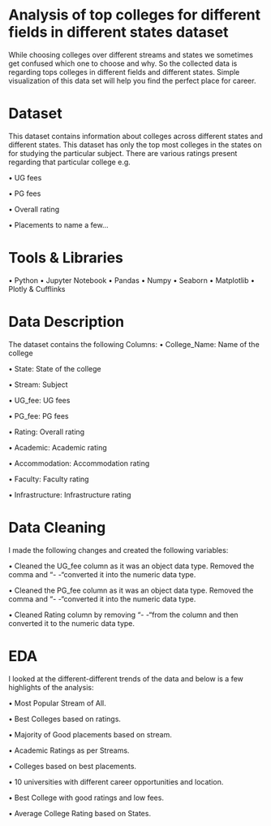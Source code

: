 # Analysis of top colleges for different fields in different states dataset

While choosing colleges over different streams and states we sometimes get confused which one to choose and why. So the collected data is regarding tops colleges in different fields and different states. Simple visualization of this data set will help you find the perfect place for career.

# Dataset

This dataset contains information about colleges across different states and different states. This dataset has only the top most colleges in the states on for studying the particular subject. There are various ratings present regarding that particular college e.g.

•	UG fees

•	PG fees

•	Overall rating

•	Placements to name a few…



# Tools & Libraries

• Python • Jupyter Notebook • Pandas • Numpy • Seaborn • Matplotlib • Plotly & Cufflinks

# Data Description

The dataset contains the following Columns:
•	College_Name: Name of the college

•	State: State of the college

•	Stream: Subject

•	UG_fee: UG fees

•	PG_fee: PG fees

•	Rating: Overall rating

•	Academic: Academic rating

•	Accommodation: Accommodation rating

•	Faculty: Faculty rating

•	Infrastructure: Infrastructure rating

# Data Cleaning

I made the following changes and created the following variables:

•	Cleaned the UG_fee column as it was an object data type. Removed the comma and “- -“converted it into the numeric data type.

•	Cleaned the PG_fee column as it was an object data type. Removed the comma and “- -“converted it into the numeric data type.

•	Cleaned Rating column by removing “- -“from the column and then converted it to the numeric data type.

# EDA

I looked at the different-different trends of the data and below is a few highlights of the analysis:

•	Most Popular Stream of All.

•	Best Colleges based on ratings.

•	Majority of Good placements based on stream.

•	Academic Ratings as per Streams.

•	Colleges based on best placements.

•	10 universities with different career opportunities and location.

•	Best College with good ratings and low fees.

•	Average College Rating based on States.




